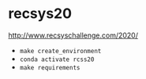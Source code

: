 # recsys20
http://www.recsyschallenge.com/2020/

* ```make create_environment```
* ```conda activate rcss20```
* ```make requirements```
